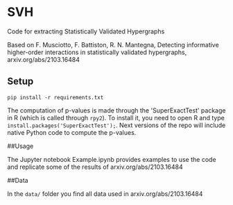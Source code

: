 # SVH
Code for extracting Statistically Validated Hypergraphs

Based on
F. Musciotto, F. Battiston, R. N. Mantegna, Detecting informative higher-order interactions in statistically validated hypergraphs, arxiv.org/abs/2103.16484

## Setup

```pip install -r requirements.txt```

The computation of p-values is made through the 'SuperExactTest' package in R (which is called through ```rpy2```). To install it, you need to open R and type ```install.packages('SuperExactTest');```. Next versions of the repo will include native Python code to compute the p-values.

##Usage

The Jupyter notebook Example.ipynb provides examples to use the code and replicate some of the results of arxiv.org/abs/2103.16484

##Data

In the ```data/``` folder you find all data used in arxiv.org/abs/2103.16484

